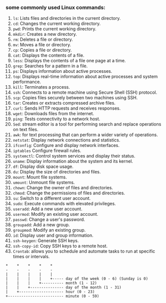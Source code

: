 ### some commonly used Linux commands:
1. ```ls```: Lists files and directories in the current directory.
2. ```cd```: Changes the current working directory.
3. ```pwd```: Prints the current working directory.
4. ```mkdir```: Creates a new directory.
5. ```rm```: Deletes a file or directory.
6. ```mv```: Moves a file or directory.
7. ```cp```: Copies a file or directory.
8. ```cat```: Displays the contents of a file.
9. ```less```: Displays the contents of a file one page at a time.
10. ```grep```: Searches for a pattern in a file.
11. ```ps```: Displays information about active processes.
12. ```top```: Displays real-time information about active processes and system performance.
13. ```kill```: Terminates a process.
14. ```ssh```: Connects to a remote machine using Secure Shell (SSH) protocol.
15. ```scp```: Copies files securely between two machines using SSH.
16. ```tar```: Creates or extracts compressed archive files.
17. ```curl```: Sends HTTP requests and receives responses.
18. ```wget```: Downloads files from the internet.
19. ```ping```: Tests connectivity to a network host.
20. ```Sed```: stream editor is a tool for performing search and replace operations on text files. 
21. ```awk```: for text processing that can perform a wider variety of operations. 
22. ```netstat```: Display network connections and statistics.
23. ```ifconfig```: Configure and display network interfaces.
24. ```iptables``` Configure firewall rules.
25. ```systemctl```: Control system services and display their status.
26. ```uname```: Display information about the system and its kernel.
27. ```df```: Display disk space usage.
28. ```du```: Display the size of directories and files.
29. ```mount```: Mount file systems.
30. ```umount```: Unmount file systems.
31. ```chown```: Change the owner of files and directories.
32. ```chmod```: Change the permissions of files and directories.
33. ```su```: Switch to a different user account.
34. ```sudo```: Execute commands with elevated privileges.
35. ```useradd```: Add a new user account.
36. ```usermod```: Modify an existing user account.
37. ```passwd```: Change a user's password.
38. ```groupadd```: Add a new group.
39. ```groupmod```: Modify an existing group.
40. ```id```: Display user and group information.
41. ```ssh-keygen```: Generate SSH keys.
42. ```ssh-copy-id```: Copy SSH keys to a remote host.
43. ```Crontab```: allows you to schedule and automate tasks to run at specific times or intervals. 

```
*    *    *    *    *
-    -    -    -    -
|    |    |    |    |
|    |    |    |    +----- day of the week (0 - 6) (Sunday is 0)
|    |    |    +---------- month (1 - 12)
|    |    +--------------- day of the month (1 - 31)
|    +-------------------- hour (0 - 23)
+------------------------- minute (0 - 59)
```
